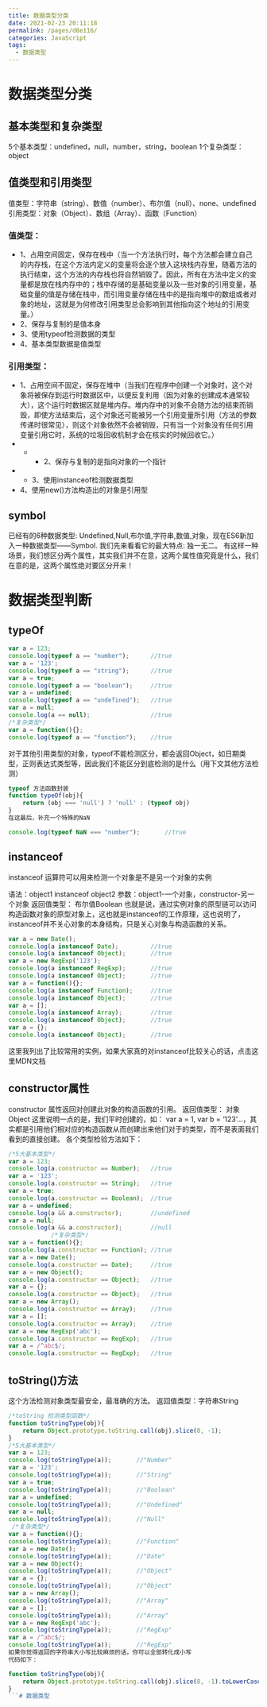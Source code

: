 ```yaml
---
title: 数据类型分类
date: 2021-02-23 20:11:18
permalink: /pages/d8e116/
categories: JavaScript
tags:
  - 数据类型
---
```



# 数据类型分类

## 基本类型和复杂类型

5个基本类型：undefined，null，number，string，boolean
1个复杂类型：object

<!-- more -->

## 值类型和引用类型

值类型：字符串（string）、数值（number）、布尔值（null）、none、undefined
引用类型：对象（Object）、数组（Array）、函数（Function）
### 值类型：

- 1、占用空间固定，保存在栈中（当一个方法执行时，每个方法都会建立自己的内存栈，在这个方法内定义的变量将会逐个放入这块栈内存里，随着方法的执行结束，这个方法的内存栈也将自然销毁了。因此，所有在方法中定义的变量都是放在栈内存中的；栈中存储的是基础变量以及一些对象的引用变量，基础变量的值是存储在栈中，而引用变量存储在栈中的是指向堆中的数组或者对象的地址，这就是为何修改引用类型总会影响到其他指向这个地址的引用变量。）
- 2、保存与复制的是值本身
- 3、使用typeof检测数据的类型
- 4、基本类型数据是值类型
### 引用类型：

- 1、占用空间不固定，保存在堆中（当我们在程序中创建一个对象时，这个对象将被保存到运行时数据区中，以便反复利用（因为对象的创建成本通常较大），这个运行时数据区就是堆内存。堆内存中的对象不会随方法的结束而销毁，即使方法结束后，这个对象还可能被另一个引用变量所引用（方法的参数传递时很常见），则这个对象依然不会被销毁，只有当一个对象没有任何引用变量引用它时，系统的垃圾回收机制才会在核实的时候回收它。）
- - - 2、保存与复制的是指向对象的一个指针
- - 3、使用instanceof检测数据类型
- 4、使用new()方法构造出的对象是引用型
## symbol

已经有的6种数据类型: Undefined,Null,布尔值,字符串,数值,对象，现在ES6新加入一种数据类型——Symbol. 我们先来看看它的最大特点: 独一无二。
有这样一种场景，我们想区分两个属性，其实我们并不在意，这两个属性值究竟是什么，我们在意的是，这两个属性绝对要区分开来！

# 数据类型判断

## typeOf
```js
var a = 123;
console.log(typeof a == "number");      //true
var a = '123';
console.log(typeof a == "string");      //true
var a = true;
console.log(typeof a == "boolean");     //true
var a = undefined;
console.log(typeof a == "undefined");   //true
var a = null;
console.log(a == null);                 //true
/*复杂类型*/
var a = function(){};
console.log(typeof a == "function");    //true
```
对于其他引用类型的对象，typeof不能检测区分，都会返回Object，如日期类型，正则表达式类型等，因此我们不能区分到底检测的是什么（用下文其他方法检测）
```js
typeof 方法函数封装
function typeOf(obj){
    return (obj === 'null') ? 'null' : (typeof obj)
}
在这最后，补充一个特殊的NaN

console.log(typeof NaN === "number");       //true
```
## instanceof

instanceof 运算符可以用来检测一个对象是不是另一个对象的实例

语法：object1 instanceof object2
参数：object1-一个对象，constructor-另一个对象
返回值类型： 布尔值Boolean
也就是说，通过实例对象的原型链可以访问构造函数对象的原型对象上，这也就是instanceof的工作原理，这也说明了，instanceof并不关心对象的本身结构，只是关心对象与构造函数的关系。
```js
var a = new Date();
console.log(a instanceof Date);         //true
console.log(a instanceof Object);       //true
var a = new RegExp('123');
console.log(a instanceof RegExp);       //true
console.log(a instanceof Object);       //true
var a = function(){};
console.log(a instanceof Function);     //true
console.log(a instanceof Object);       //true
var a = [];
console.log(a instanceof Array);        //true
console.log(a instanceof Object);       //true
var a = {};
console.log(a instanceof Object);       //true
```
这里我列出了比较常用的实例，如果大家真的对instanceof比较关心的话，点击这里MDN文档

## constructor属性

constructor 属性返回对创建此对象的构造函数的引用。
返回值类型： 对象Object
这里说明一点的是，我们平时创建的，如： var a = 1, var b = ‘123’…，其实都是引用他们相对应的构造函数从而创建出来他们对于的类型，而不是表面我们看到的直接创建。
各个类型检验方法如下：
```js
/*5大基本类型*/
var a = 123;
console.log(a.constructor == Number);   //true
var a = '123';
console.log(a.constructor == String);   //true
var a = true;
console.log(a.constructor == Boolean);  //true
var a = undefined;
console.log(a && a.constructor);        //undefined
var a = null;
console.log(a && a.constructor);        //null
            /*复杂类型*/
var a = function(){};
console.log(a.constructor == Function); //true
var a = new Date();
console.log(a.constructor == Date);     //true
var a = new Object();
console.log(a.constructor == Object);   //true
var a = {};
console.log(a.constructor == Object);   //true
var a = new Array();
console.log(a.constructor == Array);    //true
var a = [];
console.log(a.constructor == Array);    //true
var a = new RegExp('abc');
console.log(a.constructor == RegExp);   //true
var a = /^abc$/;
console.log(a.constructor == RegExp);   //true
```
## toString()方法

这个方法检测对象类型最安全，最准确的方法。
返回值类型：字符串String
```js
/*toString 检测类型函数*/
function toStringType(obj){
    return Object.prototype.toString.call(obj).slice(8, -1);
}
/*5大基本类型*/
var a = 123;
console.log(toStringType(a));       //"Number"
var a = '123';
console.log(toStringType(a));       //"String"
var a = true;
console.log(toStringType(a));       //"Boolean"
var a = undefined;
console.log(toStringType(a));       //"Undefined"
var a = null;
console.log(toStringType(a));       //"Null"
 /*复杂类型*/
var a = function(){};
console.log(toStringType(a));       //"Function"
var a = new Date();
console.log(toStringType(a));       //"Date"
var a = new Object();
console.log(toStringType(a));       //"Object"
var a = {};
console.log(toStringType(a));       //"Object"
var a = new Array();
console.log(toStringType(a));       //"Array"
var a = [];
console.log(toStringType(a));       //"Array"
var a = new RegExp('abc');
console.log(toStringType(a));       //"RegExp"
var a = /^abc$/;
console.log(toStringType(a));       //"RegExp"
如果你觉得返回的字符串大小写比较麻烦的话，你可以全部转化成小写
代码如下：

function toStringType(obj){
    return Object.prototype.toString.call(obj).slice(8, -1).toLowerCase();
}
```# 数据类型

